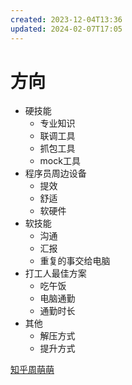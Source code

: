 ```yaml
---
created: 2023-12-04T13:36
updated: 2024-02-07T17:05
---
```

# 方向
- 硬技能
	- 专业知识
	- 联调工具
	- 抓包工具
	- mock工具
- 程序员周边设备
	- 提效
	- 舒适
	- 软硬件
- 软技能
	- 沟通
	- 汇报
	- 重复的事交给电脑
- 打工人最佳方案
	- 吃午饭
	- 电脑通勤
	- 通勤时长
- 其他
	- 解压方式
	- 提升方式

[知乎周萌萌](https://www.zhihu.com/people/zhoumengmeng/posts)